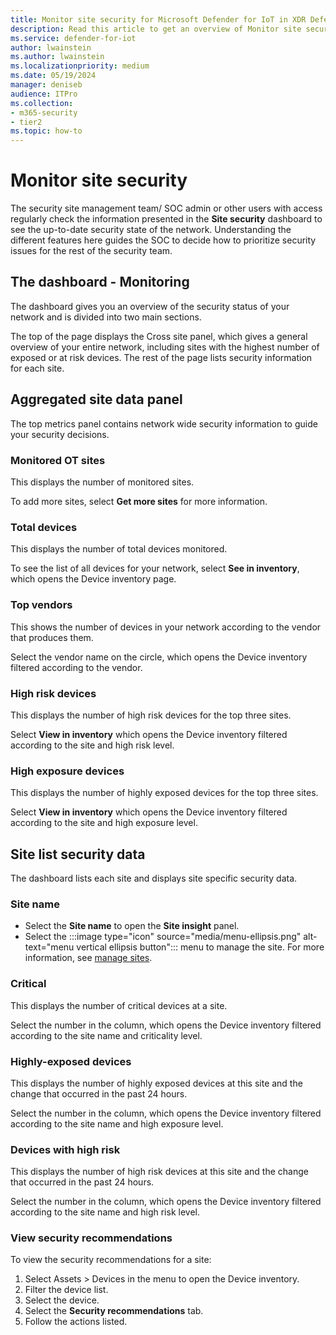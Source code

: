 ```yaml
---
title: Monitor site security for Microsoft Defender for IoT in XDR Defender portal
description: Read this article to get an overview of Monitor site security of the new Site Security feature.
ms.service: defender-for-iot
author: lwainstein
ms.author: lwainstein
ms.localizationpriority: medium
ms.date: 05/19/2024
manager: deniseb
audience: ITPro
ms.collection:
- m365-security
- tier2
ms.topic: how-to
---
```


# Monitor site security

The security site management team/ SOC admin or other users with access <!-- name/ title?--> regularly check the information presented in the **Site security** dashboard to see the up-to-date security state of the network. Understanding the different features here guides the SOC to decide how to prioritize security issues for the rest of the security team.

## The dashboard - Monitoring

The dashboard gives you an overview of the security status of your network and is divided into two main sections.

The top of the page displays the Cross site panel, which gives a general overview of your entire network, including sites with the highest number of exposed or at risk devices.
The rest of the page lists security information for each site.

## Aggregated site data panel

The top metrics panel contains network wide security information to guide your security decisions.

### Monitored OT sites

This displays the number of monitored sites.

To add more sites, select **Get more sites** for more information.

### Total devices

This displays the number of total devices monitored.

To see the list of all devices for your network, select **See in inventory**, which opens the Device inventory page.

### Top vendors

This shows the number of devices in your network according to the vendor that produces them.

Select the vendor name on the circle, which opens the Device inventory filtered according to the vendor.<!-- when i tried this it filtered by the site name not the vendor -->

### High risk devices

This displays the number of high risk devices for the top three sites.

Select **View in inventory** which opens the Device inventory filtered according to the site and high risk level.<!-- check this will appear correctly, when there is test data to use -->

### High exposure devices

This displays the number of highly exposed devices for the top three sites.

Select **View in inventory** which opens the Device inventory filtered according to the site and high exposure level.

## Site list security data

The dashboard lists each site and displays site specific security data.

### Site name

- Select the **Site name** to open the **Site insight** panel.
- Select the :::image type="icon" source="media/menu-ellipsis.png" alt-text="menu vertical ellipsis button"::: menu to manage the site. For more information, see [manage sites](manage-sites.md).

### Critical

This displays the number of critical devices at a site.

Select the number in the column, which opens the Device inventory filtered according to the site name and criticality level. <!-- is criticality level the correct filter name? check this will appear correctly, when there is test data to use -->

### Highly-exposed devices

This displays the number of highly exposed devices at this site and the change that occurred in the past 24 hours.

Select the number in the column, which opens the Device inventory filtered according to the site name and high exposure level.<!-- check this will appear correctly, when there is test data to use -->

### Devices with high risk

This displays the number of high risk devices at this site and the change that occurred in the past 24 hours.

Select the number in the column, which opens the Device inventory filtered according to the site name and high risk level. <!-- check this will appear correctly, when there is test data to use -->

### View security recommendations
<!-- recommendations arent being released yet!! should change the heading - Amit will this be in general -->
To view the security recommendations for a site:

1. Select Assets > Devices in the menu to open the Device inventory.
1. Filter the device list.
1. Select the device.
1. Select the **Security recommendations** tab.
1. Follow the actions listed.
